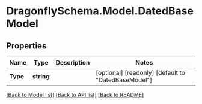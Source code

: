 
# DragonflySchema.Model.DatedBaseModel

## Properties

Name | Type | Description | Notes
------------ | ------------- | ------------- | -------------
**Type** | **string** |  | [optional] [readonly] [default to "DatedBaseModel"]

[[Back to Model list]](../README.md#documentation-for-models)
[[Back to API list]](../README.md#documentation-for-api-endpoints)
[[Back to README]](../README.md)

